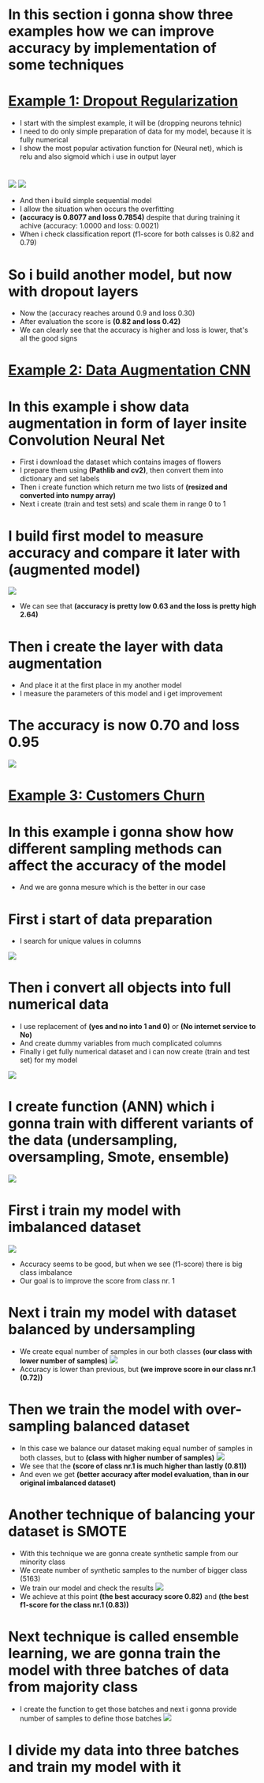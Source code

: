 # In this section i gonna show three examples how we can improve accuracy by implementation of some techniques
# [Example 1: Dropout Regularization](https://github.com/JakubTabor/Data_augmentation_imbalance_data/blob/main/Dropout_Regularization.ipynb)
* I start with the simplest example, it will be (dropping neurons tehnic)
* I need to do only simple preparation of data for my model, because it is fully numerical
* I show the most popular activation function for (Neural net), which is relu and also sigmoid which i use in output layer
#
![](https://github.com/JakubTabor/Data_augmentation_imbalance_data/blob/main/Images/Relu.png)
![](https://github.com/JakubTabor/Data_augmentation_imbalance_data/blob/main/Images/Sigmoid.png)
* And then i build simple sequential model
* I allow the situation when occurs the overfitting
* **(accuracy is 0.8077 and loss 0.7854)** despite that during training it achive (accuracy: 1.0000 and loss: 0.0021)
* When i check classification report (f1-score for both calsses is 0.82 and 0.79)
# So i build another model, but now with dropout layers
* Now the (accuracy reaches around 0.9 and loss 0.30)
* After evaluation the score is **(0.82 and loss 0.42)**
* We can clearly see that the accuracy is higher and loss is lower, that's all the good signs

# [Example 2: Data Augmentation CNN](https://github.com/JakubTabor/Data_augmentation_imbalance_data/blob/main/Data_Augmentation_Overfitting__CNN.ipynb)
# In this example i show data augmentation in form of layer insite Convolution Neural Net
* First i download the dataset which contains images of flowers
* I prepare them using **(Pathlib and cv2)**, then convert them into dictionary and set labels
* Then i create function which return me two lists of **(resized and converted into numpy array)**
* Next i create (train and test sets) and scale them in range 0 to 1

# I build first model to measure accuracy and compare it later with (augmented model)
![](https://github.com/JakubTabor/Data_augmentation_imbalance_data/blob/main/Images/Model_before_augmentation.png)
* We can see that **(accuracy is pretty low 0.63 and the loss is pretty high 2.64)**

# Then i create the layer with data augmentation
* And place it at the first place in my another model
* I measure the parameters of this model and i get improvement
# The accuracy is now 0.70 and loss 0.95
![](https://github.com/JakubTabor/Data_augmentation_imbalance_data/blob/main/Images/Model_after_augmentation.png)

# [Example 3: Customers Churn](https://github.com/JakubTabor/Data_augmentation_imbalance_data/blob/main/imbalanced_dataset_customers_churn.ipynb)
# In this example i gonna show how different sampling methods can affect the accuracy of the model
* And we are gonna mesure which is the better in our case
# First i start of data preparation
* I search for unique values in columns 

![](https://github.com/JakubTabor/Data_augmentation_imbalance_data/blob/main/Images/unique_values_function.png)

 # Then i convert all objects into full numerical data 
 * I use replacement of **(yes and no into 1 and 0)** or **(No internet service to No)**
 * And create dummy variables from much complicated columns
 * Finally i get fully numerical dataset and i can now create (train and test set) for my model

![](https://github.com/JakubTabor/Data_augmentation_imbalance_data/blob/main/Images/data_types_numerical.png)

# I create function (ANN) which i gonna train with different variants of the data (undersampling, oversampling, Smote, ensemble)

![](https://github.com/JakubTabor/Data_augmentation_imbalance_data/blob/main/Images/ANN_model_function.png)

# First i train my model with imbalanced dataset
![](https://github.com/JakubTabor/Data_augmentation_imbalance_data/blob/main/Images/report_class_imbalance.png)
* Accuracy seems to be good, but when we see (f1-score) there is big class imbalance
* Our goal is to improve the score from class nr. 1

# Next i train my model with dataset balanced by undersampling
* We create equal number of samples in our both classes **(our class with lower number of samples)**
![](https://github.com/JakubTabor/Data_augmentation_imbalance_data/blob/main/Images/report_under_sampling.png)
* Accuracy is lower than previous, but **(we improve score in our class nr.1 (0.72))**

# Then we train the model with over-sampling balanced dataset
* In this case we balance our dataset making equal number of samples in both classes, but to **(class with higher number of samples)**
![](https://github.com/JakubTabor/Data_augmentation_imbalance_data/blob/main/Images/report_over_sampling.png)
* We see that the **(score of class nr.1 is much higher than lastly (0.81))**
* And even we get **(better accuracy after model evaluation, than in our original imbalanced dataset)**

# Another technique of balancing your dataset is SMOTE
* With this technique we are gonna create synthetic sample from our minority class
* We create number of synthetic samples to the number of bigger class (5163)
* We train our model and check the results
![](https://github.com/JakubTabor/Data_augmentation_imbalance_data/blob/main/Images/report_smote.png)
* We achieve at this point **(the best accuracy score 0.82)** and **(the best f1-score for the class nr.1 (0.83))**

# Next technique is called ensemble learning, we are gonna train the model with three batches of data from majority class
* I create the function to get those batches and next i gonna provide number of samples to define those batches
![](https://github.com/JakubTabor/Data_augmentation_imbalance_data/blob/main/Images/get_batch_function.png)

# I divide my data into three batches and train my model with it
